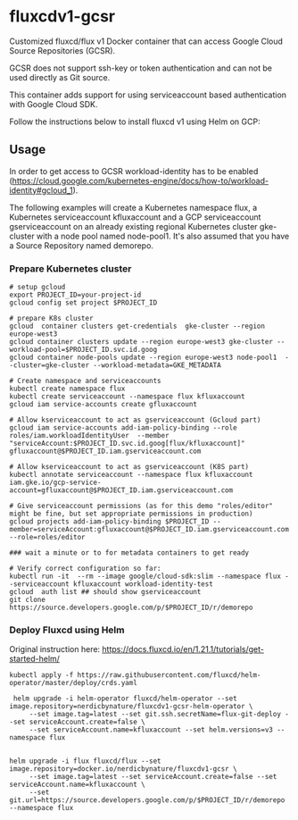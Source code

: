 #  fluxcdv1-gcsr

Customized fluxcd/flux v1 Docker container that can access Google Cloud Source Repositories (GCSR).

GCSR does not support ssh-key or token authentication and can not be used directly as Git source.

This container adds support for using serviceaccount based authentication with Google Cloud SDK.

Follow the instructions below to install fluxcd v1 using Helm on GCP:


## Usage

In order to get access to GCSR workload-identity has to be enabled (https://cloud.google.com/kubernetes-engine/docs/how-to/workload-identity#gcloud_1).

The following examples will create a Kubernetes namespace flux, a Kubernetes serviceaccount kfluxaccount and a GCP serviceaccount gserviceaccount
on an already existing regional Kubernetes cluster gke-cluster with a node pool named node-pool1.
It's also assumed that you have a Source Repository named demorepo.

### Prepare Kubernetes cluster

```
# setup gcloud
export PROJECT_ID=your-project-id
gcloud config set project $PROJECT_ID

# prepare K8s cluster
gcloud  container clusters get-credentials  gke-cluster --region europe-west3
gcloud container clusters update --region europe-west3 gke-cluster --workload-pool=$PROJECT_ID.svc.id.goog 
gcloud container node-pools update --region europe-west3 node-pool1  --cluster=gke-cluster --workload-metadata=GKE_METADATA

# Create namespace and serviceaccounts
kubectl create namespace flux
kubectl create serviceaccount --namespace flux kfluxaccount
gcloud iam service-accounts create gfluxaccount

# Allow kserviceaccount to act as gserviceaccount (Gcloud part)
gcloud iam service-accounts add-iam-policy-binding --role roles/iam.workloadIdentityUser  --member "serviceAccount:$PROJECT_ID.svc.id.goog[flux/kfluxaccount]" gfluxaccount@$PROJECT_ID.iam.gserviceaccount.com

# Allow kserviceaccount to act as gserviceaccount (K8S part)
kubectl annotate serviceaccount --namespace flux kfluxaccount iam.gke.io/gcp-service-account=gfluxaccount@$PROJECT_ID.iam.gserviceaccount.com

# Give serviceaccount permissions (as for this demo "roles/editor" might be fine, but set appropriate permissions in production)
gcloud projects add-iam-policy-binding $PROJECT_ID --member=serviceAccount:gfluxaccount@$PROJECT_ID.iam.gserviceaccount.com --role=roles/editor

### wait a minute or to for metadata containers to get ready

# Verify correct configuration so far:
kubectl run -it  --rm --image google/cloud-sdk:slim --namespace flux --serviceaccount kfluxaccount workload-identity-test
gcloud  auth list ## should show gserviceaccount
git clone https://source.developers.google.com/p/$PROJECT_ID/r/demorepo
```


### Deploy Fluxcd using Helm

Original instruction here: https://docs.fluxcd.io/en/1.21.1/tutorials/get-started-helm/

```
kubectl apply -f https://raw.githubusercontent.com/fluxcd/helm-operator/master/deploy/crds.yaml

 helm upgrade -i helm-operator fluxcd/helm-operator --set image.repository=nerdicbynature/fluxcdv1-gcsr-helm-operator \
     --set image.tag=latest --set git.ssh.secretName=flux-git-deploy --set serviceAccount.create=false \
     --set serviceAccount.name=kfluxaccount --set helm.versions=v3 --namespace flux


helm upgrade -i flux fluxcd/flux --set image.repository=docker.io/nerdicbynature/fluxcdv1-gcsr \
     --set image.tag=latest --set serviceAccount.create=false --set serviceAccount.name=kfluxaccount \
     --set git.url=https://source.developers.google.com/p/$PROJECT_ID/r/demorepo --namespace flux
```
